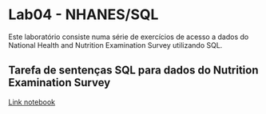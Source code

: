 # Lab04 - NHANES/SQL

Este laboratório consiste numa série de exercícios de acesso a dados do National Health and Nutrition Examination Survey utilizando SQL.

## Tarefa de sentenças SQL para dados do Nutrition Examination Survey

[Link notebook](./notebook/nhanes-lab-02-.ipynb)